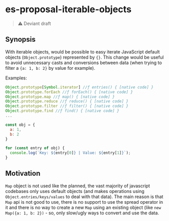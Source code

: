 # es-proposal-iterable-objects
> ⚠️ Deviant draft

## Synopsis
With iterable objects, would be possible to easy iterate JavaScript default objects (`Object.prototype`) represented by `{}`. This change would be useful to avoid unnecessary casts and conversions between data (when trying to filter a `{a: 1, b: 2}` by value for example).

Examples:

```js
Object.prototype[Symbol.iterator] //ƒ entries() { [native code] }
Object.prototype.forEach //ƒ forEach() { [native code] }
Object.prototype.map //ƒ map() { [native code] }
Object.prototype.reduce //ƒ reduce() { [native code] }
Object.prototype.filter //ƒ filter() { [native code] }
Object.prototype.find //ƒ find() { [native code] }
...
```

```js
const obj = {
  a: 1,
  b: 2
}

for (const entry of obj) {
  console.log(`Key: ${entry[0]} | Value: ${entry[1]}`);
}
```

## Motivation

`Map` object is not used like the planned, the vast majority of javascript codebases only uses default objects (and makes operations using `Object.entries/keys/values` to deal with that data). The main reason is that `Map` api is not good to use, there is no support to use the spread operator in it and there is no way to create a new `Map` using an existing object (like `new Map({a: 1, b: 2})` - so, only slow/ugly ways to convert and use the data.
